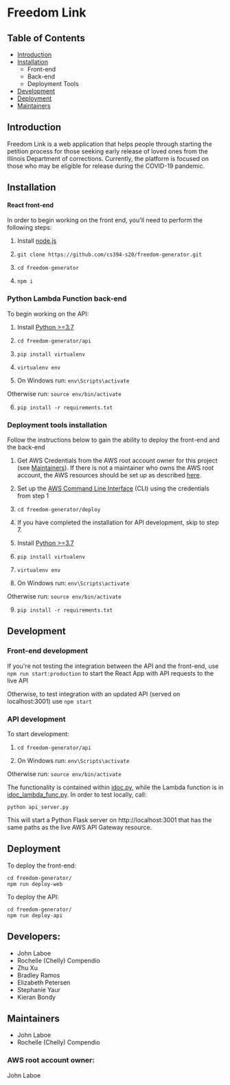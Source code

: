 <h1>Freedom Link</h1>

<h2>Table of Contents</h2>

 * [Introduction](#introduction)
 * [Installation](#installation)
   * Front-end
   * Back-end
   * Deployment Tools
 * [Development](#development)
 * [Deployment](#deployment)
 * [Maintainers](#maintainers)
 
 ## Introduction

Freedom Link is a web application that helps people through starting the petition process for those seeking early release of loved ones from the Illinois Department of corrections. Currently, the platform is focused on those who may be eligible for release during the COVID-19 pandemic. 

## Installation

<h4>React front-end</h4>

In order to begin working on the front end, you'll need to perform the following steps:

1. Install [node.js](https://nodejs.org/en/download/)

2. ```git clone https://github.com/cs394-s20/freedom-generator.git```

3. ```cd freedom-generator```

4. ```npm i```


<h3>Python Lambda Function back-end</h3>
To begin working on the API:

1. Install [Python >=3.7](https://www.python.org/downloads/)

2. ```cd freedom-generator/api```

3. ```pip install virtualenv```

4. ```virtualenv env```

5. On Windows run:
  ```env\Scripts\activate```
  
  Otherwise run:
  ```source env/bin/activate```
  
6. ```pip install -r requirements.txt```

<h3>Deployment tools installation</h3>
Follow the instructions below to gain the ability to deploy the front-end and the back-end

1. Get AWS Credentials from the AWS root account owner for this project (see [Maintainers](#maintainers)). If there is not a maintainer who owns the AWS root account, the AWS resources should be set up as described [here](#maintainers).

2. Set up the [AWS Command Line Interface](https://docs.aws.amazon.com/cli/latest/userguide/cli-chap-install.html) (CLI) using the credentials from step 1

3. ```cd freedom-generator/deploy```

4. If you have completed the installation for API development, skip to step 7.

5. Install [Python >=3.7](https://www.python.org/downloads/)

6. ```pip install virtualenv ```

7.  ```virtualenv env```

8. On Windows run:
  ```env\Scripts\activate```
  
  Otherwise run:
  ```source env/bin/activate```
  
9. ```pip install -r requirements.txt```


## Development

<h3>Front-end development</h3>

If you're not testing the integration between the API and the front-end, use ```npm run start:production``` to start the React App with API requests to the live API

Otherwise, to test integration with an updated API (served on localhost:3001) use ```npm start```


<h3>API development</h3>

To start development:

1. ```cd freedom-generator/api```

2. On Windows run:
  ```env\Scripts\activate```
  
  Otherwise run:
  ```source env/bin/activate```

The functionality is contained within [idoc.py](https://github.com/cs394-s20/freedom-generator/blob/master/api/idoc.py), while the Lambda function is in [idoc_lambda_func.py](idoc_lambda_func.py). In order to test locally, call:

```
python api_server.py
```

This will start a Python Flask server on http://localhost:3001 that has the same paths as the live AWS API Gateway resource.

## Deployment

To deploy the front-end:

```
cd freedom-generator/
npm run deploy-web
```

To deploy the API:

```
cd freedom-generator/
npm run deploy-api
```

## Developers:

* John Laboe
* Rochelle (Chelly) Compendio
* Zhu Xu
* Bradley Ramos
* Elizabeth Petersen
* Stephanie Yaur
* Kieran Bondy

## Maintainers 
  
* John Laboe
* Rochelle (Chelly) Compendio

<h3>AWS root account owner:</h3> 

John Laboe


